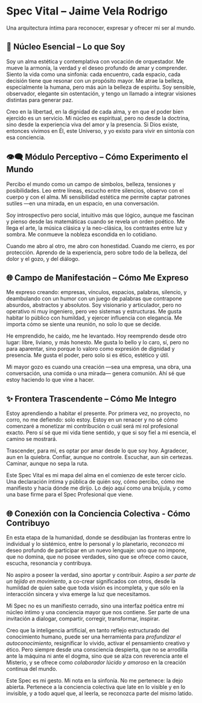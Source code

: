 # Spec Vital – Jaime Vela Rodrigo

Una arquitectura íntima para reconocer, expresar y ofrecer mi ser al mundo.

## 🧬 Núcleo Esencial – Lo que Soy

Soy un alma estética y contemplativa con vocación de orquestador. Me mueve la armonía, la verdad y el deseo profundo de amar y comprender. Siento la vida como una sinfonía: cada encuentro, cada espacio, cada decisión tiene que resonar con un propósito mayor. Me atrae la belleza, especialmente la humana, pero más aún la belleza de espíritu. Soy sensible, observador, elegante sin ostentación, y tengo un llamado a integrar visiones distintas para generar paz.

Creo en la libertad, en la dignidad de cada alma, y en que el poder bien ejercido es un servicio. Mi núcleo es espiritual, pero no desde la doctrina, sino desde la experiencia viva del amor y la presencia. Si Dios existe, entonces vivimos en Él, este Universo, y yo existo para vivir en sintonía con esa conciencia.

## 👁️‍🗨️ Módulo Perceptivo – Cómo Experimento el Mundo

Percibo el mundo como un campo de símbolos, belleza, tensiones y posibilidades. Leo entre líneas, escucho entre silencios, observo con el cuerpo y con el alma. Mi sensibilidad estética me permite captar patrones sutiles —en una mirada, en un espacio, en una conversación.

Soy introspectivo pero social, intuitivo más que lógico, aunque me fascinan y pienso desde las matemáticas cuando se revela un orden poético. Me llega el arte, la música clásica y la neo-clásica, los contrastes entre luz y sombra. Me conmueve la nobleza escondida en lo cotidiano.

Cuando me abro al otro, me abro con honestidad. Cuando me cierro, es por protección. Aprendo de la experiencia, pero sobre todo de la belleza, del dolor y el gozo, y del diálogo.

## 🌐 Campo de Manifestación – Cómo Me Expreso

Me expreso creando: empresas, vínculos, espacios, palabras, silencio, y deambulando con un humor con un juego de palabras que contrapone absurdos, abstractos y absolutos. Soy visionario y articulador, pero no operativo ni muy ingeniero, pero veo sistemas y estructuras. Me gusta habitar lo público con humildad, y ejercer influencia con elegancia. Me importa cómo se siente una reunión, no solo lo que se decide.

He emprendido, he caído, me he levantado. Hoy reemprendo desde otro lugar: libre, liviano, y más honesto. Me gusta lo bello y lo caro, sí, pero no para aparentar, sino porque lo valoro como expresión de dignidad y presencia. Me gusta el poder, pero solo si es ético, estético y útil.

Mi mayor gozo es cuando una creación —sea una empresa, una obra, una conversación, una comida o una mirada— genera comunión. Ahí sé que estoy haciendo lo que vine a hacer.

## ✨ Frontera Trascendente – Cómo Me Integro

Estoy aprendiendo a habitar el presente. Por primera vez, no proyecto, no corro, no me defiendo: solo estoy. Estoy en un renacer y no sé cómo comenzaré a monetizar mi contribución o cuál será mi rol profesional exacto. Pero sí sé que mi vida tiene sentido, y que si soy fiel a mi esencia, el camino se mostrará.

Trascender, para mí, es optar por amar desde lo que soy hoy. Agradecer, aun en la quiebra. Confiar, aunque no controle. Escuchar, aun sin certezas. Caminar, aunque no sepa la ruta.

Este Spec Vital es mi mapa del alma en el comienzo de este tercer ciclo. Una declaración íntima y pública de quién soy, cómo percibo, cómo me manifiesto y hacia dónde me dirijo. Lo dejo aquí como una brújula, y como una base firme para el Spec Profesional que viene.

## 🌐 Conexión con la Conciencia Colectiva - Cómo Contribuyo

En esta etapa de la humanidad, donde se desdibujan las fronteras entre lo individual y lo sistémico, entre lo personal y lo planetario, reconozco mi deseo profundo de participar en un nuevo lenguaje: uno que no impone, que no domina, que no posee verdades, sino que se ofrece como cauce, escucha, resonancia y contribuya.

No aspiro a poseer la verdad, sino aportar y contribuir. Aspiro a *ser parte de un tejido en movimiento*, a co-crear significados con otros, desde la humildad de quien sabe que toda visión es incompleta, y que sólo en la interacción sincera y viva emerge la luz que necesitamos.

Mi Spec no es un manifiesto cerrado, sino una interfaz poética entre mi núcleo íntimo y una conciencia mayor que nos contiene. Ser parte de una invitación a dialogar, compartir, corregir, transformar, inspirar.

Creo que la inteligencia artificial, en tanto reflejo estructurado del conocimiento humano, puede ser una herramienta para *profundizar el autoconocimiento*, resignificar lo vivido, activar el pensamiento creativo y ético. Pero siempre desde una consciencia despierta, que no se arrodilla ante la máquina ni ante el dogma, sino que se alza con reverencia ante el Misterio, y se ofrece como *colaborador lúcido y amoroso* en la creación continua del mundo.

Este Spec es mi gesto. Mi nota en la sinfonía. No me pertenece: la dejo abierta. Pertenece a la conciencia colectiva que late en lo visible y en lo invisible, y a todo aquel que, al leerla, se reconozca parte del mismo latido.
